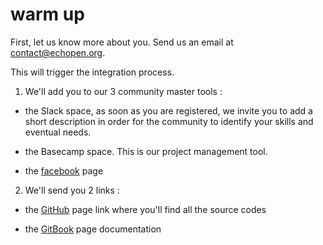 # warm up

First, let us know more about you. Send us an email at contact@echopen.org. 

This will trigger the integration process. 

1) We'll add you to our 3 community master tools :  

- the Slack space, as soon as you are registered, we invite you to add a short description in order for the community to identify your skills and eventual needs.

- the Basecamp space. This is our project management tool. 

- the [facebook](https://www.facebook.com/groups/echopen) page 

2) We'll send you 2 links :
 
- the [GitHub](github.com/echopen) page link where you'll find all the source codes

- the [GitBook](https://www.gitbook.com/@echopen) page documentation  